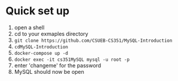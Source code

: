 # Quick set up 

1. open a shell 
2. cd to your exmaples directory 
3. `git clone https://github.com/CSUEB-CS351/MySQL-Introduction`
4. `cdMySQL-Introduction`
5. `docker-compose up -d`
6. `docker exec -it cs351MySQL mysql -u root -p`
7. enter 'changeme' for the password
8. MySQL should now be open
